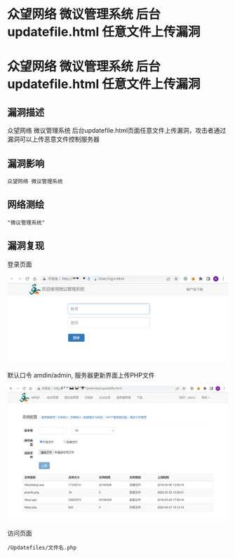 # 众望网络 微议管理系统 后台updatefile.html 任意文件上传漏洞

# 众望网络 微议管理系统 后台updatefile.html 任意文件上传漏洞

## 漏洞描述

众望网络 微议管理系统 后台updatefile.html页面任意文件上传漏洞，攻击者通过漏洞可以上传恶意文件控制服务器

## 漏洞影响

```
众望网络 微议管理系统
```

## 网络测绘

```
"微议管理系统"
```

## 漏洞复现

登录页面

![image-20220525103602413](/images/202205251036461.png)

默认口令 amdin/admin, 服务器更新界面上传PHP文件

![image-20220525103740928](/images/202205251037014.png)

访问页面

```
/Updatefiles/文件名.php
```

